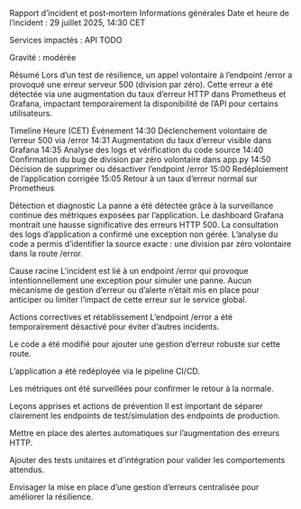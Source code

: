 Rapport d’incident et post‑mortem
Informations générales
Date et heure de l’incident : 29 juillet 2025, 14:30 CET

Services impactés : API TODO

Gravité : modérée

Résumé
Lors d’un test de résilience, un appel volontaire à l’endpoint /error a provoqué une erreur serveur 500 (division par zéro). Cette erreur a été détectée via une augmentation du taux d’erreur HTTP dans Prometheus et Grafana, impactant temporairement la disponibilité de l’API pour certains utilisateurs.

Timeline
Heure (CET)	Événement
14:30	Déclenchement volontaire de l’erreur 500 via /error
14:31	Augmentation du taux d’erreur visible dans Grafana
14:35	Analyse des logs et vérification du code source
14:40	Confirmation du bug de division par zéro volontaire dans app.py
14:50	Décision de supprimer ou désactiver l’endpoint /error
15:00	Redéploiement de l’application corrigée
15:05	Retour à un taux d’erreur normal sur Prometheus

Détection et diagnostic
La panne a été détectée grâce à la surveillance continue des métriques exposées par l’application. Le dashboard Grafana montrait une hausse significative des erreurs HTTP 500. La consultation des logs d’application a confirmé une exception non gérée. L’analyse du code a permis d’identifier la source exacte : une division par zéro volontaire dans la route /error.

Cause racine
L’incident est lié à un endpoint /error qui provoque intentionnellement une exception pour simuler une panne. Aucun mécanisme de gestion d’erreur ou d’alerte n’était mis en place pour anticiper ou limiter l’impact de cette erreur sur le service global.

Actions correctives et rétablissement
L’endpoint /error a été temporairement désactivé pour éviter d’autres incidents.

Le code a été modifié pour ajouter une gestion d’erreur robuste sur cette route.

L’application a été redéployée via le pipeline CI/CD.

Les métriques ont été surveillées pour confirmer le retour à la normale.

Leçons apprises et actions de prévention
Il est important de séparer clairement les endpoints de test/simulation des endpoints de production.

Mettre en place des alertes automatiques sur l’augmentation des erreurs HTTP.

Ajouter des tests unitaires et d’intégration pour valider les comportements attendus.

Envisager la mise en place d’une gestion d’erreurs centralisée pour améliorer la résilience.

